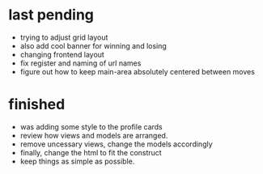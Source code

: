 # last pending
- trying to adjust grid layout
- also add cool banner for winning and losing
- changing frontend layout
- fix register and naming of url names
- figure out how to keep main-area absolutely centered between moves


# finished
- was adding some style to the profile cards
- review how views and models are arranged.
- remove uncessary views, change the models accordingly
- finally, change the html to fit the construct
- keep things as simple as possible.
